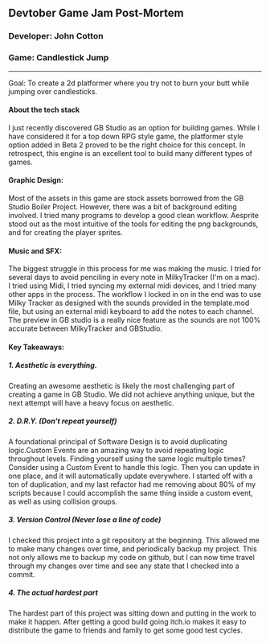 ## Devtober Game Jam Post-Mortem
### Developer: John Cotton
### Game: Candlestick Jump
---
Goal: To create a 2d platformer where you try not to burn your butt while jumping over candlesticks.

#### About the tech stack
I just recently discovered GB Studio as an option for building games. While I have considered it for a top down RPG style game, the platformer style option added in Beta 2 proved to be the right choice for this concept. In retrospect, this engine is an excellent tool to build many different types of games.

#### Graphic Design: 
Most of the assets in this game are stock assets borrowed from the GB Studio Boiler Project. However, there was a bit of background editing involved. I tried many programs to develop a good clean workflow. Aesprite stood out as the most intuitive of the tools for editing the png backgrounds, and for creating the player sprites.

#### Music and SFX:
The biggest struggle in this process for me was making the music. I tried for several days to avoid penciling in every note in MilkyTracker (I'm on a mac). I tried using Midi, I tried syncing my external midi devices, and I tried many other apps in the process. The workflow I locked in on in the end was to use Milky Tracker as designed with the sounds provided in the template.mod file, but using an external midi keyboard to add the notes to each channel. The preview in GB studio is a really nice feature as the sounds are not 100% accurate between MilkyTracker and GBStudio.

#### Key Takeaways:
##### 1. Aesthetic is everything.
Creating an awesome aesthetic is likely the most challenging part of creating a game in GB Studio. We did not achieve anything unique, but the next attempt will have a heavy focus on aesthetic.

##### 2. D.R.Y. (Don't repeat yourself)
A foundational principal of Software Design is to avoid duplicating logic.Custom Events are an amazing way to avoid repeating logic throughout levels. Finding yourself using the same logic multiple times? Consider using a Custom Event to handle this logic. Then you can update in one place, and it will automatically update everywhere.
I started off with a ton of duplication, and my last refactor had me removing about 80% of my scripts because I could accomplish the same thing inside a custom event, as well as using collision groups.

##### 3.  Version Control (Never lose a line of code)
I checked this project into a git repository at the beginning. This allowed me to make many changes over time, and periodically backup my project. This not only allows me to backup my code on github, but I can now time travel through my changes over time and see any state that I checked into a commit.

##### 4. The actual hardest part
The hardest part of this project was sitting down and putting in the work to make it happen. After getting a good build going itch.io makes it easy to distribute the game to friends and family to get some good test cycles.
